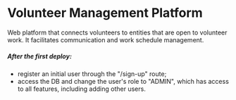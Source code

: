 # Volunteer Management Platform

Web platform that connects volunteers to entities that are open to volunteer work. It facilitates communication and work schedule management.

##### After the first deploy:
 - register an initial user through the "/sign-up" route;
 - access the DB and change the user's role to "ADMIN", which has access to all features, including adding other users.
